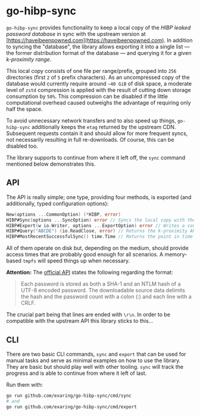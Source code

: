 # go-hibp-sync

`go-hibp-sync` provides functionality to keep a local copy of the *HIBP leaked password database* in sync with the upstream version at [https://haveibeenpowned.com](https://haveibeenpowned.com).
In addition to syncing the "database", the library allows exporting it into a single list — the former distribution format of the database — and querying it for a given *k-proximity range*. 

This local copy consists of one file per range/prefix, grouped into `256` directories (first `2` of `5` prefix characters).
As an uncompressed copy of the database would currently require around `~40 GiB` of disk space, a moderate level of `zstd` compression is applied with the result of cutting down storage consumption by `50%`. 
This compression can be disabled if the little computational overhead caused outweighs the advantage of requiring only half the space.

To avoid unnecessary network transfers and to also speed up things, `go-hibp-sync` additionally keeps the `etag` returned by the upstream CDN.
Subsequent requests contain it and should allow for more frequent syncs, not necessarily resulting in full re-downloads.
Of course, this can be disabled too.

The library supports to continue from where it left off, the `sync` command mentioned below demonstrates this.


## API

The API is really simple; one type, providing four methods, is exported (and additionally, typed configuration options):

```go
New(options ...CommonOption) (*HIBP, error)
HIBP#Sync(options ...SyncOption) error // Syncs the local copy with the upstream database
HIBP#Export(w io.Writer, options ...ExportOption) error // Writes a continuous, decompressed and "free-of-etags" stream to the given io.Writer with the lines being prefix by the k-proximity range
HIBP#Query("ABCDE") (io.ReadClose, error) // Returns the k-proximity API result as the upstream API would (without the k-proximity range as prefix)
HIBP#MostRecentSuccessfulSync() time.Time // Returns the point in time the last successful sync finished
```

All of them operate on disk but, depending on the medium, should provide access times that are probably good enough for all scenarios.
A memory-based `tmpfs` will speed things up when necessary.

**Attention:**
The [official API](https://haveibeenpwned.com/API/v3#PwnedPasswords) states the following regarding the format: 

> Each password is stored as both a SHA-1 and an NTLM hash of a UTF-8 encoded password. 
> The downloadable source data delimits the hash and the password count with a colon (:) and each line with a CRLF.

The crucial part being that lines are ended with `\r\n`.
In order to be compatible with the upstream API this library sticks to this...


## CLI

There are two basic CLI commands, `sync` and `export` that can be used for manual tasks and serve as minimal examples on how to use the library.
They are basic but should play well with other tooling.
`sync` will track the progress and is able to continue from where it left of last.

Run them with:

```bash
go run github.com/exaring/go-hibp-sync/cmd/sync
# and
go run github.com/exaring/go-hibp-sync/cmd/export
```
